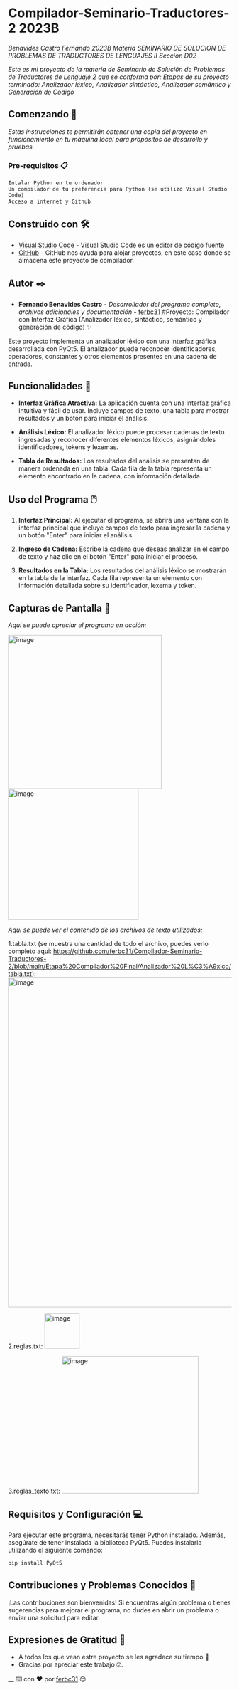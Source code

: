 # Compilador-Seminario-Traductores-2 2023B

_Benavides Castro Fernando_
_2023B_
_Materia SEMINARIO DE SOLUCION DE PROBLEMAS DE TRADUCTORES DE LENGUAJES II_
_Seccion D02_

_Este es mi proyecto de la materia de Seminario de Solución de Problemas de Traductores de Lenguaje 2 que se conforma por: Etapas de su proyecto terminado: Analizador léxico, Analizador sintáctico, Analizador semántico y Generación de Código_

## Comenzando 🚀

_Estas instrucciones te permitirán obtener una copia del proyecto en funcionamiento en tu máquina local para propósitos de desarrollo y pruebas._

### Pre-requisitos 📋
```
Intalar Python en tu ordenador
Un compilador de tu preferencia para Python (se utilizó Visual Studio Code)
Acceso a internet y Github
```

## Construido con 🛠️

* [Visual Studio Code](https://code.visualstudio.com/) - Visual Studio Code es un editor de código fuente
* [GitHub]([https://rometools.github.io/rome/](https://github.com/)) - GitHub nos ayuda para alojar proyectos, en este caso donde se almacena este proyecto de compilador.

## Autor ✒️

* **Fernando Benavides Castro** - *Desarrollador del programa completo, archivos adicionales y documentación* - [ferbc31](https://github.com/ferbc31)
#Proyecto: Compilador con Interfaz Gráfica (Analizador léxico, sintáctico, semántico y generación de código) ✨

Este proyecto implementa un analizador léxico con una interfaz gráfica desarrollada con PyQt5. El analizador puede reconocer identificadores, operadores, constantes y otros elementos presentes en una cadena de entrada.

## Funcionalidades 🚀

- **Interfaz Gráfica Atractiva:** La aplicación cuenta con una interfaz gráfica intuitiva y fácil de usar. Incluye campos de texto, una tabla para mostrar resultados y un botón para iniciar el análisis.

- **Análisis Léxico:** El analizador léxico puede procesar cadenas de texto ingresadas y reconocer diferentes elementos léxicos, asignándoles identificadores, tokens y lexemas.

- **Tabla de Resultados:** Los resultados del análisis se presentan de manera ordenada en una tabla. Cada fila de la tabla representa un elemento encontrado en la cadena, con información detallada.

## Uso del Programa 🖱️

1. **Interfaz Principal:** Al ejecutar el programa, se abrirá una ventana con la interfaz principal que incluye campos de texto para ingresar la cadena y un botón "Enter" para iniciar el análisis.

2. **Ingreso de Cadena:** Escribe la cadena que deseas analizar en el campo de texto y haz clic en el botón "Enter" para iniciar el proceso.

3. **Resultados en la Tabla:** Los resultados del análisis léxico se mostrarán en la tabla de la interfaz. Cada fila representa un elemento con información detallada sobre su identificador, lexema y token.

## Capturas de Pantalla 📸

_Aqui se puede apreciar el programa en acción:_

<img width="346" alt="image" src="https://github.com/ferbc31/Compilador-Seminario-Traductores-2/assets/125149035/b111cecd-93d9-4f30-b53a-d4b3cae19d8f">

<img width="294" alt="image" src="https://github.com/ferbc31/Compilador-Seminario-Traductores-2/assets/125149035/ab95884a-b60c-4aa2-ae9a-2283a937a149">

_Aqui se puede ver el contenido de los archivos de texto utilizados:_

1.tabla.txt (se muestra una cantidad de todo el archivo, puedes verlo completo aqui: https://github.com/ferbc31/Compilador-Seminario-Traductores-2/blob/main/Etapa%20Compilador%20Final/Analizador%20L%C3%A9xico/tabla.txt): 
<img width="741" alt="image" src="https://github.com/ferbc31/Compilador-Seminario-Traductores-2/assets/125149035/5f1c3a14-22dc-4e02-8ab4-a46edbe2cadb">

2.reglas.txt: 
<img width="79" alt="image" src="https://github.com/ferbc31/Compilador-Seminario-Traductores-2/assets/125149035/d725c4d7-8d1b-4dbf-8e8c-d2cdf8a935f8">

3.reglas_texto.txt: 
<img width="308" alt="image" src="https://github.com/ferbc31/Compilador-Seminario-Traductores-2/assets/125149035/de1230e1-d1fe-4315-b184-44e5e36f978c">

## Requisitos y Configuración 💻

Para ejecutar este programa, necesitarás tener Python instalado. Además, asegúrate de tener instalada la biblioteca PyQt5. Puedes instalarla utilizando el siguiente comando:

```bash
pip install PyQt5
```

## Contribuciones y Problemas Conocidos 🤝

¡Las contribuciones son bienvenidas! Si encuentras algún problema o tienes sugerencias para mejorar el programa, no dudes en abrir un problema o enviar una solicitud para editar.

## Expresiones de Gratitud 🎁

* A todos los que vean estre proyecto se les agradece su tiempo 📢
* Gracias por apreciar este trabajo 🤓.

__
⌨️ con ❤️ por [ferbc31](https://github.com/ferbc31) 😊
